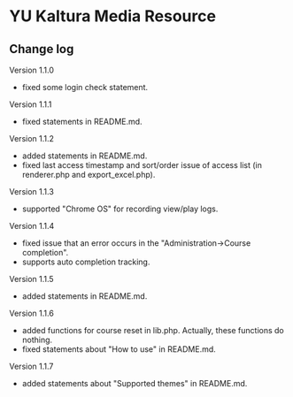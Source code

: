 # YU Kaltura Media Resource

Change log
------

Version 1.1.0

* fixed some login check statement.

Version 1.1.1

* fixed statements in README.md.

Version 1.1.2

* added statements in README.md.
* fixed last access timestamp and sort/order issue of access list (in renderer.php and export_excel.php).

Version 1.1.3

* supported "Chrome OS" for recording view/play logs.

Version 1.1.4

* fixed issue that an error occurs in the "Administration->Course completion".
* supports auto completion tracking.

Version 1.1.5

* added statements in README.md.

Version 1.1.6

* added functions for course reset in lib.php. Actually, these functions do nothing.
* fixed statements about "How to use" in README.md.

Version 1.1.7

* added statements about "Supported themes" in README.md.


